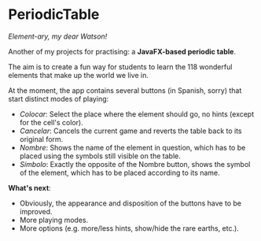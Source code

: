# PeriodicTable
*Element-ary, my dear Watson!*

Another of my projects for practising: a **JavaFX-based periodic table**.

The aim is to create a fun way for students to learn the 118 wonderful elements that make up the world we live in.

At the moment, the app contains several buttons (in Spanish, sorry) that start distinct modes of playing:
- *Colocar*: Select the place where the element should go, no hints (except for the cell's color).
- *Cancelar*: Cancels the current game and reverts the table back to its original form.
- *Nombre*: Shows the name of the element in question, which has to be placed using the symbols still visible on the table.
- *Símbolo*: Exactly the opposite of the Nombre button, shows the symbol of the element, which has to be placed according to its name.

**What's next**:
- Obviously, the appearance and disposition of the buttons have to be improved.
- More playing modes.
- More options (e.g. more/less hints, show/hide the rare earths, etc.).
